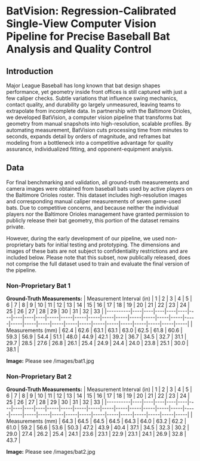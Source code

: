 # BatVision: Regression-Calibrated Single-View Computer Vision Pipeline for Precise Baseball Bat Analysis and Quality Control

## Introduction

Major League Baseball has long known that bat design shapes performance, yet geometry inside front offices is still captured with just a few caliper checks. Subtle variations that influence swing mechanics, contact quality, and durability go largely unmeasured, leaving teams to extrapolate from incomplete data. In partnership with the Baltimore Orioles, we developed BatVision, a computer vision pipeline that transforms bat geometry from manual snapshots into high-resolution, scalable profiles. By automating measurement, BatVision cuts processing time from minutes to seconds, expands detail by orders of magnitude, and reframes bat modeling from a bottleneck into a competitive advantage for quality assurance, individualized fitting, and opponent-equipment analysis.


## Data

For final benchmarking and validation, all ground-truth measurements and camera images were obtained from baseball bats used by active players on the Baltimore Orioles roster. This dataset includes high-resolution images and corresponding manual caliper measurements of seven game-used bats. Due to competitive concerns, and because neither the individual players nor the Baltimore Orioles management have granted permission to publicly release their bat geometry, this portion of the dataset remains private.

However, during the early development of our pipeline, we used non-proprietary bats for initial testing and prototyping. The dimensions and images of these bats are not subject to confidentiality restrictions and are included below. Please note that this subset, now publically released, does not comprise the full dataset used to train and evaluate the final version of the pipeline.


### Non-Proprietary Bat 1
**Ground-Truth Measurements:**
| Measurement Interval (in) | 1 | 2 | 3 | 4 | 5 | 6 | 7 | 8 | 9 | 10 | 11 | 12 | 13 | 14 | 15 | 16 | 17 | 18 | 19 | 20 | 21 | 22 | 23 | 24 | 25 | 26 | 27 | 28 | 29 | 30 | 31 | 32 | 33 |
|----------|----|----|----|----|----|----|----|----|----|-----|-----|-----|-----|-----|-----|-----|-----|-----|-----|-----|-----|-----|-----|-----|-----|-----|-----|-----|-----|-----|-----|-----|-----|
| Measurements (mm)       | 62.4 | 62.6 | 63.1 | 63.1 | 63.0 | 62.5 | 61.8 | 60.6 | 59.3 | 56.9 | 54.4 | 51.1 | 48.0 | 44.9 | 42.1 | 39.2 | 36.7 | 34.5 | 32.7 | 31.1 | 29.7 | 28.5 | 27.6 | 26.8 | 26.1 | 25.4 | 24.9 | 24.4 | 24.0 | 23.8 | 25.1 | 30.0 | 38.1 |

**Image:**
Please see /images/bat1.jpg

### Non-Proprietary Bat 2
**Ground-Truth Measurements:**
| Measurement Interval (in) | 1 | 2 | 3 | 4 | 5 | 6 | 7 | 8 | 9 | 10 | 11 | 12 | 13 | 14 | 15 | 16 | 17 | 18 | 19 | 20 | 21 | 22 | 23 | 24 | 25 | 26 | 27 | 28 | 29 | 30 | 31 | 32 | 33 |
|----------|----|----|----|----|----|----|----|----|----|-----|-----|-----|-----|-----|-----|-----|-----|-----|-----|-----|-----|-----|-----|-----|-----|-----|-----|-----|-----|-----|-----|-----|-----|
| Measurements (mm)         | 64.3 | 64.5 | 64.5 | 64.5 | 64.3 | 64.0 | 63.2 | 62.2 | 61.0 | 59.2 | 56.6 | 53.6 | 50.3 | 47.2 | 43.9 | 40.4 | 37.1 | 34.5 | 32.3 | 30.2 | 29.0 | 27.4 | 26.2 | 25.4 | 24.1 | 23.6 | 23.1 | 22.9 | 23.1 | 24.1 | 26.9 | 32.8 | 43.7 |

**Image:**
Please see /images/bat2.jpg



